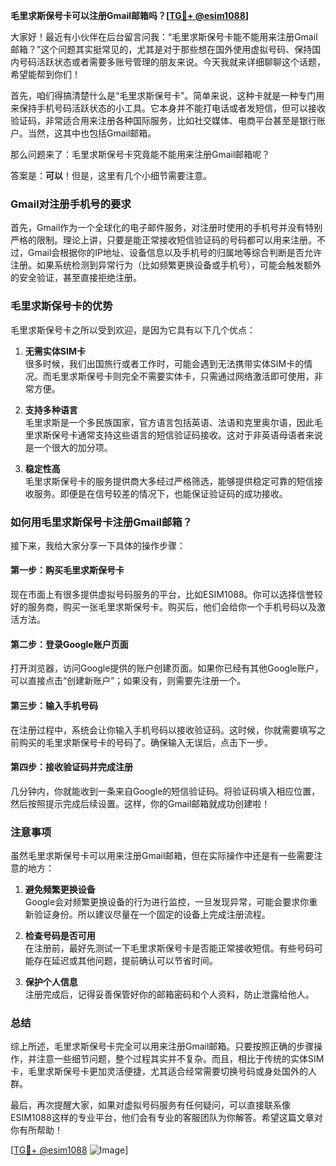 **毛里求斯保号卡可以注册Gmail邮箱吗？[[TG💪+ @esim1088](https://t.me/s/esim1088)]**

大家好！最近有小伙伴在后台留言问我：“毛里求斯保号卡能不能用来注册Gmail邮箱？”这个问题其实挺常见的，尤其是对于那些想在国外使用虚拟号码、保持国内号码活跃状态或者需要多账号管理的朋友来说。今天我就来详细聊聊这个话题，希望能帮到你们！

首先，咱们得搞清楚什么是“毛里求斯保号卡”。简单来说，这种卡就是一种专门用来保持手机号码活跃状态的小工具。它本身并不能打电话或者发短信，但可以接收验证码，非常适合用来注册各种国际服务，比如社交媒体、电商平台甚至是银行账户。当然，这其中也包括Gmail邮箱。

那么问题来了：毛里求斯保号卡究竟能不能用来注册Gmail邮箱呢？

答案是：**可以**！但是，这里有几个小细节需要注意。

### Gmail对注册手机号的要求

首先，Gmail作为一个全球化的电子邮件服务，对注册时使用的手机号并没有特别严格的限制。理论上讲，只要是能正常接收短信验证码的号码都可以用来注册。不过，Gmail会根据你的IP地址、设备信息以及手机号的归属地等综合判断是否允许注册。如果系统检测到异常行为（比如频繁更换设备或手机号），可能会触发额外的安全验证，甚至直接拒绝注册。

### 毛里求斯保号卡的优势

毛里求斯保号卡之所以受到欢迎，是因为它具有以下几个优点：

1. **无需实体SIM卡**  
   很多时候，我们出国旅行或者工作时，可能会遇到无法携带实体SIM卡的情况。而毛里求斯保号卡则完全不需要实体卡，只需通过网络激活即可使用，非常方便。

2. **支持多种语言**  
   毛里求斯是一个多民族国家，官方语言包括英语、法语和克里奥尔语，因此毛里求斯保号卡通常支持这些语言的短信验证码接收。这对于非英语母语者来说是一个很大的加分项。

3. **稳定性高**  
   毛里求斯保号卡的服务提供商大多经过严格筛选，能够提供稳定可靠的短信接收服务。即便是在信号较差的情况下，也能保证验证码的成功接收。

### 如何用毛里求斯保号卡注册Gmail邮箱？

接下来，我给大家分享一下具体的操作步骤：

#### 第一步：购买毛里求斯保号卡
现在市面上有很多提供虚拟号码服务的平台，比如ESIM1088。你可以选择信誉较好的服务商，购买一张毛里求斯保号卡。购买后，他们会给你一个手机号码以及激活方法。

#### 第二步：登录Google账户页面
打开浏览器，访问Google提供的账户创建页面。如果你已经有其他Google账户，可以直接点击“创建新账户”；如果没有，则需要先注册一个。

#### 第三步：输入手机号码
在注册过程中，系统会让你输入手机号码以接收验证码。这时候，你就需要填写之前购买的毛里求斯保号卡的号码了。确保输入无误后，点击下一步。

#### 第四步：接收验证码并完成注册
几分钟内，你就能收到一条来自Google的短信验证码。将验证码填入相应位置，然后按照提示完成后续设置。这样，你的Gmail邮箱就成功创建啦！

### 注意事项

虽然毛里求斯保号卡可以用来注册Gmail邮箱，但在实际操作中还是有一些需要注意的地方：

1. **避免频繁更换设备**  
   Google会对频繁更换设备的行为进行监控，一旦发现异常，可能会要求你重新验证身份。所以建议尽量在一个固定的设备上完成注册流程。

2. **检查号码是否可用**  
   在注册前，最好先测试一下毛里求斯保号卡是否能正常接收短信。有些号码可能存在延迟或其他问题，提前确认可以节省时间。

3. **保护个人信息**  
   注册完成后，记得妥善保管好你的邮箱密码和个人资料，防止泄露给他人。

### 总结

综上所述，毛里求斯保号卡完全可以用来注册Gmail邮箱。只要按照正确的步骤操作，并注意一些细节问题，整个过程其实并不复杂。而且，相比于传统的实体SIM卡，毛里求斯保号卡更加灵活便捷，尤其适合经常需要切换号码或身处国外的人群。

最后，再次提醒大家，如果对虚拟号码服务有任何疑问，可以直接联系像ESIM1088这样的专业平台，他们会有专业的客服团队为你解答。希望这篇文章对你有所帮助！

[[TG💪+ @esim1088](https://t.me/s/esim1088) ![Image](https://i.postimg.cc/4NQfJmqS/Snipaste-2025-05-13-00-14-12.png)]
